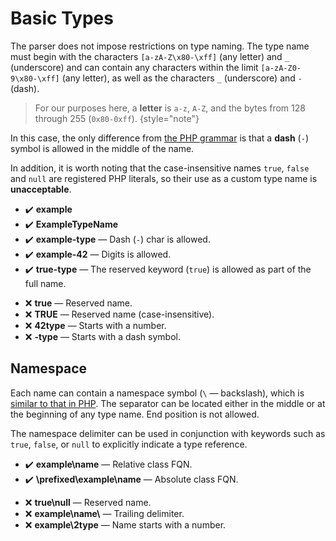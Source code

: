 # Basic Types

The parser does not impose restrictions on type naming. The type name must begin with the 
characters `[a-zA-Z\x80-\xff]` (any letter) and `_` (underscore) and can contain any characters 
within the limit `[a-zA-Z0-9\x80-\xff]` (any letter), as well as the characters `_` (underscore) and `-` (dash).

> For our purposes here, a **letter** is `a-z`, `A-Z`, and the bytes from 128 through 255 (`0x80-0xff`).
{style="note"}

In this case, the only difference from [the PHP grammar](https://www.php.net/manual/en/language.variables.basics.php) 
is that a **dash** (`-`) symbol is allowed in the middle of the name.

In addition, it is worth noting that the case-insensitive names `true`, `false` and `null` are registered 
PHP literals, so their use as a custom type name is **unacceptable**.

<tabs>
<tab title="examples">

* ✔️ **example**
* ✔️ **ExampleTypeName**
* ✔️ **example-type** — Dash (`-`) char is allowed.
* ✔️ **example-42** — Digits is allowed.
* ✔️ **true-type** — The reserved keyword (`true`) is allowed as part of the full name.
</tab>
<tab title="counterexamples">

* ❌ **true** — Reserved name.
* ❌ **TRUE** — Reserved name (case-insensitive).
* ❌ **42type** — Starts with a number.
* ❌ **-type** — Starts with a dash symbol.
</tab>
</tabs>

## Namespace

Each name can contain a namespace symbol (`\` — backslash), which is [similar to that in PHP](https://www.php.net/manual/en/language.namespaces.rationale.php). The separator 
can be located either in the middle or at the beginning of any type name. End position is not allowed.

The namespace delimiter can be used in conjunction with keywords such as `true`, `false`, or `null` to explicitly 
indicate a type reference.

<tabs>
<tab title="examples">

* ✔️ **example\name** — Relative class <tooltip term="FQN">FQN</tooltip>.
* ✔️ **\prefixed\example\name** — Absolute class <tooltip term="FQN">FQN</tooltip>.
</tab>
<tab title="counterexamples">

* ❌ **true\null** — Reserved name.
* ❌ **example\name\\** — Trailing delimiter.
* ❌ **example\2type** — Name starts with a number.
</tab>
</tabs>
